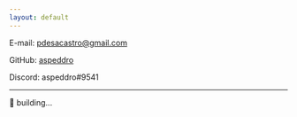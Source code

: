 ```yaml
---
layout: default
---
```


E-mail: [pdesacastro@gmail.com](mailto:pdesacastro@gmail.com)

GitHub: [aspeddro](https://github.com/aspeddro)

Discord: aspeddro#9541

---

🔨 building...